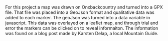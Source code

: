 For this project a map was drawn on Onxbackcountry and turned into a GPX file. That file was placed into a GeoJson format and qualitative data was added to each marker. The geoJson was turned into a data variable in javascript. This data was overlayed on a leaflet map, and through trial and error the markers can be clicked on to reveal informaiton. The information was found on a blog post made by Karsten Delap, a local Mountain Guide.
